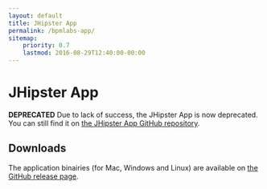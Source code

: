 ```yaml
---
layout: default
title: JHipster App
permalink: /bpmlabs-app/
sitemap:
    priority: 0.7
    lastmod: 2016-08-29T12:40:00-00:00
---
```


# <i class="fa fa-laptop"></i> JHipster App

<b>DEPRECATED</b> Due to lack of success, the JHipster App is now deprecated. You can still find it on [the JHipster App GitHub repository](https://github.com/bpmlabs/bpmlabs-app).

## Downloads

The application binairies (for Mac, Windows and Linux) are available on [the GitHub release page](https://github.com/bpmlabs/bpmlabs-app/releases).
